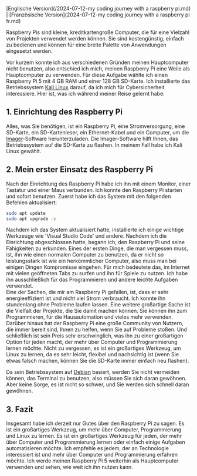 [Englische Version](/2024-07-12-my coding journey with a raspberry pi.md) | [Französische Version](2024-07-12-my coding journey with a raspberry pi fr.md)

Raspberry Pis sind kleine, kreditkartengroße Computer, die für eine Vielzahl von Projekten verwendet werden können. Sie sind kostengünstig, einfach zu bedienen und können für eine breite Palette von Anwendungen eingesetzt werden.

Vor kurzem konnte ich aus verschiedenen Gründen meinen Hauptcomputer nicht benutzen, also entschied ich mich, meinen Raspberry Pi eine Weile als Hauptcomputer zu verwenden. Für diese Aufgabe wählte ich einen Raspberry Pi 5 mit 4 GB RAM und einer 128 GB SD-Karte. Ich installierte das Betriebssystem [Kali Linux](https://www.kali.org/docs/introduction/) darauf, da ich mich für Cybersicherheit interessiere. Hier ist, was ich während meiner Reise gelernt habe:

## 1. Einrichtung des Raspberry Pi

Alles, was Sie benötigen, ist ein Raspberry Pi, eine Stromversorgung, eine SD-Karte, ein SD-Kartenleser, ein Ethernet-Kabel und ein Computer, um die [Imager](https://www.raspberrypi.com/software/)-Software herunterzuladen. Die Imager-Software hilft Ihnen, das Betriebssystem auf die SD-Karte zu flashen. In meinem Fall habe ich Kali Linux gewählt.

## 2. Mein erster Einsatz des Raspberry Pi

Nach der Einrichtung des Raspberry Pi habe ich ihn mit einem Monitor, einer Tastatur und einer Maus verbunden. Ich konnte den Raspberry Pi starten und sofort benutzen. Zuerst habe ich das System mit den folgenden Befehlen aktualisiert:

```bash
sudo apt update
sudo apt upgrade -y
```

Nachdem ich das System aktualisiert hatte, installierte ich einige wichtige Werkzeuge wie 'Visual Studio Code' und andere. Nachdem ich die Einrichtung abgeschlossen hatte, begann ich, den Raspberry Pi und seine Fähigkeiten zu erkunden. Eines der ersten Dinge, die man vergessen muss, ist, ihn wie einen normalen Computer zu benutzen, da er nicht so leistungsstark ist wie ein herkömmlicher Computer, also muss man bei einigen Dingen Kompromisse eingehen. Für mich bedeutete das, im Internet mit vielen geöffneten Tabs zu surfen und ihn für Spiele zu nutzen. Ich habe ihn ausschließlich für das Programmieren und andere leichte Aufgaben verwendet.  
Eine der Sachen, die mir am Raspberry Pi gefallen, ist, dass er sehr energieeffizient ist und nicht viel Strom verbraucht. Ich konnte ihn stundenlang ohne Probleme laufen lassen. Eine weitere großartige Sache ist die Vielfalt der Projekte, die Sie damit machen können. Sie können ihn zum Programmieren, für die Hausautomation und vieles mehr verwenden. Darüber hinaus hat der Raspberry Pi eine große Community von Nutzern, die immer bereit sind, Ihnen zu helfen, wenn Sie auf Probleme stoßen. Und schließlich ist sein Preis sehr erschwinglich, was ihn zu einer großartigen Option für jeden macht, der mehr über Computer und Programmierung lernen möchte. Nicht zu vergessen, es ist ein großartiges Werkzeug, um Linux zu lernen, da es sehr leicht, flexibel und nachsichtig ist (wenn Sie etwas falsch machen, können Sie die SD-Karte immer einfach neu flashen).

Da sein Betriebssystem auf [Debian](https://www.debian.org/) basiert, werden Sie nicht vermeiden können, das Terminal zu benutzen, also müssen Sie sich daran gewöhnen. Aber keine Sorge, es ist nicht so schwer, und Sie werden sich schnell daran gewöhnen.

## 3. Fazit

Insgesamt habe ich derzeit nur Gutes über den Raspberry Pi zu sagen. Es ist ein großartiges Werkzeug, um mehr über Computer, Programmierung und Linux zu lernen. Es ist ein großartiges Werkzeug für jeden, der mehr über Computer und Programmierung lernen oder einfach einige Aufgaben automatisieren möchte. Ich empfehle es jedem, der an Technologie interessiert ist und mehr über Computer und Programmierung erfahren möchte. Ich werde meinen Raspberry Pi 5 weiterhin als Hauptcomputer verwenden und sehen, wie weit ich ihn nutzen kann.